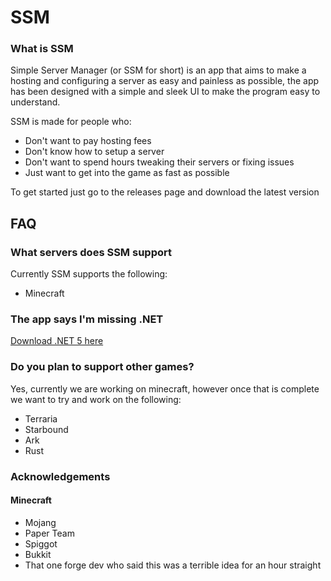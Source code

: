 # SSM

### What is SSM
Simple Server Manager (or SSM for short) is an app that aims to make a hosting and configuring a server as easy and painless as possible, the app has been designed with a simple and sleek UI to make the program easy to understand.

SSM is made for people who:
 - Don't want to pay hosting fees
 - Don't know how to setup a server
 - Don't want to spend hours tweaking their servers or fixing issues
 - Just want to get into the game as fast as possible


To get started just go to the releases page and download the latest version


## FAQ

### What servers does SSM support
Currently SSM supports the following:
 - Minecraft

### The app says I'm missing .NET 
[Download .NET 5 here](https://dotnet.microsoft.com/download/dotnet/thank-you/runtime-desktop-5.0.5-windows-x64-installer)

### Do you plan to support other games?
Yes, currently we are working on minecraft, however once that is complete we want to try and work on the following:
- Terraria
- Starbound
- Ark
- Rust


### Acknowledgements
 #### Minecraft
   - Mojang
   - Paper Team
   - Spiggot
   - Bukkit
   - That one forge dev who said this was a terrible idea for an hour straight

